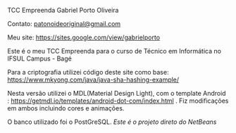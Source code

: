 TCC Empreenda 
Gabriel Porto Oliveira 

Contato: patonoideoriginal@gmail.com

Meu site: https://sites.google.com/view/gabrielporto

Este é o meu TCC Empreenda para o curso de Técnico em Informática no IFSUL Campus - Bagé

Para a criptografia utilizei código deste site como base: https://www.mkyong.com/java/java-sha-hashing-example/

Nesta versão utilizei o MDL(Material Design Light), com o template Android : https://getmdl.io/templates/android-dot-com/index.html . Fiz modificações em ambos incluindo cores e animações.

O banco utilizado foi o PostGreSQL.
*Este é o projeto direto do NetBeans*


